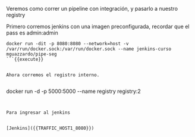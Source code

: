Veremos como correr un pipeline con integración, y pasarlo a nuestro registry


Primero corremos jenkins con una imagen preconfigurada, recordar que el pass es admin:admin

```
docker run -dit -p 8080:8080 --network=host -v /var/run/docker.sock:/var/run/docker.sock --name jenkins-curso mguazzardo/pipe-seg
```{{execute}}


Ahora corremos el registro interno.


```
docker run -d -p 5000:5000 --name registry registry:2
```{{execute}}


Para ingresar al jenkins


[Jenkins]({{TRAFFIC_HOST1_8080}})

